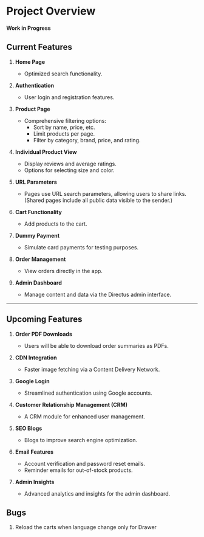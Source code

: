 # Project Overview

**Work in Progress**

## Current Features

1. **Home Page**
   - Optimized search functionality.

2. **Authentication**
   - User login and registration features.

3. **Product Page**
   - Comprehensive filtering options:
     - Sort by name, price, etc.
     - Limit products per page.
     - Filter by category, brand, price, and rating.

4. **Individual Product View**
   - Display reviews and average ratings.
   - Options for selecting size and color.

5. **URL Parameters**
   - Pages use URL search parameters, allowing users to share links.  
     (Shared pages include all public data visible to the sender.)

6. **Cart Functionality**
   - Add products to the cart.

7. **Dummy Payment**
   - Simulate card payments for testing purposes.

8. **Order Management**
   - View orders directly in the app.

9. **Admin Dashboard**
   - Manage content and data via the Directus admin interface.

---

## Upcoming Features

1. **Order PDF Downloads**
   - Users will be able to download order summaries as PDFs.

2. **CDN Integration**
   - Faster image fetching via a Content Delivery Network.

3. **Google Login**
   - Streamlined authentication using Google accounts.

4. **Customer Relationship Management (CRM)**
   - A CRM module for enhanced user management.

5. **SEO Blogs**
   - Blogs to improve search engine optimization.

6. **Email Features**
   - Account verification and password reset emails.
   - Reminder emails for out-of-stock products.

7. **Admin Insights**
   - Advanced analytics and insights for the admin dashboard.

## Bugs
1. Reload the carts when language change only for Drawer